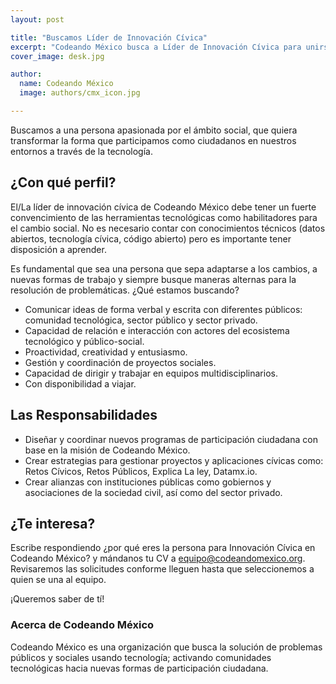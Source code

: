```yaml
---
layout: post

title: "Buscamos Líder de Innovación Cívica"
excerpt: "Codeando México busca a Líder de Innovación Cívica para unirse a nuestro equipo de trabajo"
cover_image: desk.jpg

author:
  name: Codeando México
  image: authors/cmx_icon.jpg

---
```


Buscamos a una persona apasionada por el ámbito social, que quiera transformar la forma que participamos como ciudadanos en nuestros entornos a través de la tecnología.

## ¿Con qué perfil?

El/La líder de innovación cívica de Codeando México debe tener un fuerte convencimiento de las herramientas tecnológicas como habilitadores para el cambio social. No es necesario contar con conocimientos técnicos (datos abiertos, tecnología cívica, código abierto) pero es importante tener disposición a aprender.

Es fundamental que sea una persona que sepa adaptarse a los cambios, a nuevas formas de trabajo y siempre busque maneras alternas para la resolución de problemáticas. 
¿Qué estamos buscando?
 
* Comunicar ideas de forma verbal y escrita con diferentes públicos: comunidad tecnológica,  sector público y sector privado.
* Capacidad de relación e interacción con actores del ecosistema tecnológico y público-social.
* Proactividad, creatividad y entusiasmo.
* Gestión y coordinación de proyectos sociales.
* Capacidad de dirigir  y trabajar en equipos multidisciplinarios.
* Con disponibilidad a viajar.
 
## Las Responsabilidades
 
* Diseñar y coordinar nuevos programas de participación ciudadana con base en la misión de Codeando México.
* Crear estrategias para gestionar proyectos y aplicaciones cívicas como: Retos Cívicos, Retos Públicos, Explica La ley, Datamx.io.
* Crear alianzas con instituciones públicas como gobiernos y asociaciones de la sociedad civil, así como del sector privado.

## ¿Te interesa?

Escribe respondiendo ¿por qué eres la persona para Innovación Cívica en Codeando México? y mándanos tu CV a [equipo@codeandomexico.org](mailto:equipo@codeandomexico.org). Revisaremos las solicitudes conforme lleguen hasta que seleccionemos a quien se una al equipo. 

¡Queremos saber de tí!

### Acerca de Codeando México

Codeando México es una organización que busca la solución de problemas públicos y sociales usando tecnología; activando comunidades tecnológicas hacia nuevas formas de participación ciudadana.
